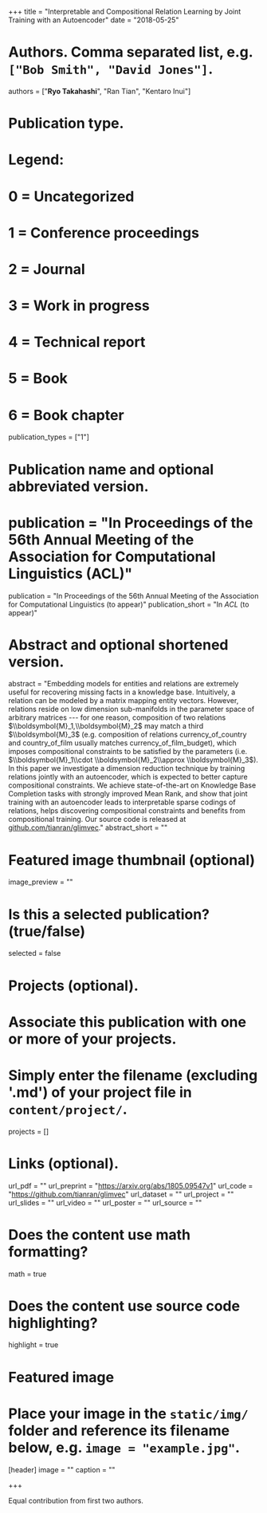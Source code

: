 +++
title = "Interpretable and Compositional Relation Learning by Joint Training with an Autoencoder"
date = "2018-05-25"

# Authors. Comma separated list, e.g. `["Bob Smith", "David Jones"]`.
authors = ["**Ryo Takahashi**", "Ran Tian", "Kentaro Inui"]

# Publication type.
# Legend:
# 0 = Uncategorized
# 1 = Conference proceedings
# 2 = Journal
# 3 = Work in progress
# 4 = Technical report
# 5 = Book
# 6 = Book chapter
publication_types = ["1"]

# Publication name and optional abbreviated version.
# publication = "In Proceedings of the 56th Annual Meeting of the Association for Computational Linguistics (ACL)"
publication = "In Proceedings of the 56th Annual Meeting of the Association for Computational Linguistics (to appear)"
publication_short = "In *ACL* (to appear)"

# Abstract and optional shortened version.
abstract = "Embedding models for entities and relations are extremely useful for recovering missing facts in a knowledge base. Intuitively, a relation can be modeled by a matrix mapping entity vectors. However, relations reside on low dimension sub-manifolds in the parameter space of arbitrary matrices --- for one reason, composition of two relations $\\boldsymbol{M}_1,\\boldsymbol{M}_2$ may match a third $\\boldsymbol{M}_3$ (e.g. composition of relations currency_of_country and country_of_film usually matches currency_of_film_budget), which imposes compositional constraints to be satisfied by the parameters (i.e. $\\boldsymbol{M}_1\\cdot \\boldsymbol{M}_2\\approx \\boldsymbol{M}_3$). In this paper we investigate a dimension reduction technique by training relations jointly with an autoencoder, which is expected to better capture compositional constraints. We achieve state-of-the-art on Knowledge Base Completion tasks with strongly improved Mean Rank, and show that joint training with an autoencoder leads to interpretable sparse codings of relations, helps discovering compositional constraints and benefits from compositional training. Our source code is released at [github.com/tianran/glimvec](https://github.com/tianran/glimvec)."
abstract_short = ""

# Featured image thumbnail (optional)
image_preview = ""

# Is this a selected publication? (true/false)
selected = false

# Projects (optional).
#   Associate this publication with one or more of your projects.
#   Simply enter the filename (excluding '.md') of your project file in `content/project/`.
projects = []

# Links (optional).
url_pdf = ""
url_preprint = "https://arxiv.org/abs/1805.09547v1"
url_code = "https://github.com/tianran/glimvec"
url_dataset = ""
url_project = ""
url_slides = ""
url_video = ""
url_poster = ""
url_source = ""

# Does the content use math formatting?
math = true

# Does the content use source code highlighting?
highlight = true

# Featured image
# Place your image in the `static/img/` folder and reference its filename below, e.g. `image = "example.jpg"`.
[header]
image = ""
caption = ""

+++

Equal contribution from first two authors.
